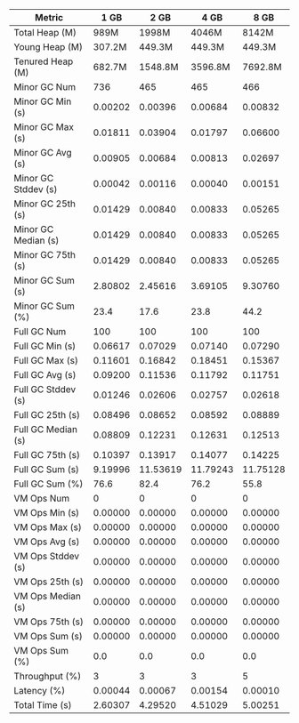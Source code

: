 | Metric | 1 GB | 2 GB | 4 GB | 8 GB |
|------|----|----|----|----|
| Total Heap (M) | 989M | 1998M | 4046M | 8142M |
| Young Heap (M) | 307.2M | 449.3M | 449.3M | 449.3M |
| Tenured Heap (M) | 682.7M | 1548.8M | 3596.8M | 7692.8M |
| Minor GC Num | 736 | 465 | 465 | 466 |
| Minor GC Min (s) | 0.00202 | 0.00396 | 0.00684 | 0.00832 |
| Minor GC Max (s) | 0.01811 | 0.03904 | 0.01797 | 0.06600 |
| Minor GC Avg (s) | 0.00905 | 0.00684 | 0.00813 | 0.02697 |
| Minor GC Stddev (s) | 0.00042 | 0.00116 | 0.00040 | 0.00151 |
| Minor GC 25th (s) | 0.01429 | 0.00840 | 0.00833 | 0.05265 |
| Minor GC Median (s) | 0.01429 | 0.00840 | 0.00833 | 0.05265 |
| Minor GC 75th (s) | 0.01429 | 0.00840 | 0.00833 | 0.05265 |
| Minor GC Sum (s) | 2.80802 | 2.45616 | 3.69105 | 9.30760 |
| Minor GC Sum (%) | 23.4 | 17.6 | 23.8 | 44.2 |
| Full GC Num | 100 | 100 | 100 | 100 |
| Full GC Min (s) | 0.06617 | 0.07029 | 0.07140 | 0.07290 |
| Full GC Max (s) | 0.11601 | 0.16842 | 0.18451 | 0.15367 |
| Full GC Avg (s) | 0.09200 | 0.11536 | 0.11792 | 0.11751 |
| Full GC Stddev (s) | 0.01246 | 0.02606 | 0.02757 | 0.02618 |
| Full GC 25th (s) | 0.08496 | 0.08652 | 0.08592 | 0.08889 |
| Full GC Median (s) | 0.08809 | 0.12231 | 0.12631 | 0.12513 |
| Full GC 75th (s) | 0.10397 | 0.13917 | 0.14077 | 0.14225 |
| Full GC Sum (s) | 9.19996 | 11.53619 | 11.79243 | 11.75128 |
| Full GC Sum (%) | 76.6 | 82.4 | 76.2 | 55.8 |
| VM Ops Num | 0 | 0 | 0 | 0 |
| VM Ops Min (s) | 0.00000 | 0.00000 | 0.00000 | 0.00000 |
| VM Ops Max (s) | 0.00000 | 0.00000 | 0.00000 | 0.00000 |
| VM Ops Avg (s) | 0.00000 | 0.00000 | 0.00000 | 0.00000 |
| VM Ops Stddev (s) | 0.00000 | 0.00000 | 0.00000 | 0.00000 |
| VM Ops 25th (s) | 0.00000 | 0.00000 | 0.00000 | 0.00000 |
| VM Ops Median (s) | 0.00000 | 0.00000 | 0.00000 | 0.00000 |
| VM Ops 75th (s) | 0.00000 | 0.00000 | 0.00000 | 0.00000 |
| VM Ops Sum (s) | 0.00000 | 0.00000 | 0.00000 | 0.00000 |
| VM Ops Sum (%) | 0.0 | 0.0 | 0.0 | 0.0 |
| Throughput (%) | 3 | 3 | 3 | 5 |
| Latency (%) | 0.00044 | 0.00067 | 0.00154 | 0.00010 |
| Total Time (s) | 2.60307 | 4.29520 | 4.51029 | 5.00251 |
